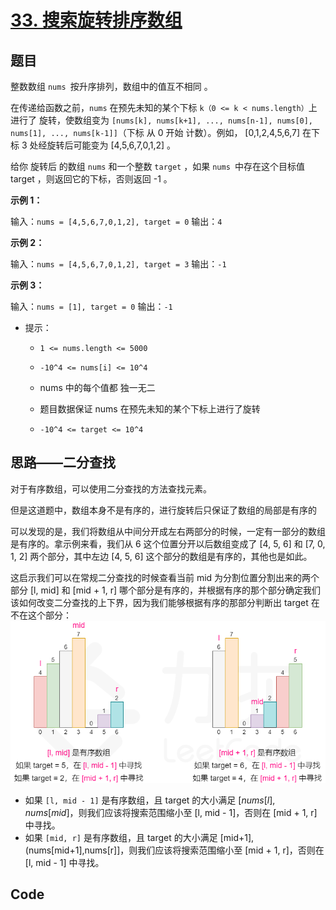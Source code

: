 # [33. 搜索旋转排序数组](https://leetcode-cn.com/problems/search-in-rotated-sorted-array/)

## 题目

整数数组 `nums `按升序排列，数组中的值互不相同 。

在传递给函数之前，`nums` 在预先未知的某个下标 `k（0 <= k < nums.length）`上进行了 旋转，使数组变为 `[nums[k], nums[k+1], ..., nums[n-1], nums[0], nums[1], ..., nums[k-1]]`（下标 从 0 开始 计数）。例如， [0,1,2,4,5,6,7] 在下标 3 处经旋转后可能变为 [4,5,6,7,0,1,2] 。

给你 旋转后 的数组 `nums` 和一个整数 `target` ，如果 `nums `中存在这个目标值 target ，则返回它的下标，否则返回 -1 。

**示例 1：**

输入：`nums = [4,5,6,7,0,1,2], target = 0`
输出：`4`

**示例 2：**

输入：`nums = [4,5,6,7,0,1,2], target = 3`
输出：`-1`

**示例 3：**

输入：`nums = [1], target = 0`
输出：`-1`

- 提示：

  - `1 <= nums.length <= 5000`

  - `-10^4 <= nums[i] <= 10^4`

  - nums 中的每个值都 独一无二

  - 题目数据保证 nums 在预先未知的某个下标上进行了旋转

  - `-10^4 <= target <= 10^4`



## 思路——二分查找

对于有序数组，可以使用二分查找的方法查找元素。

但是这道题中，数组本身不是有序的，进行旋转后只保证了数组的局部是有序的
  

可以发现的是，我们将数组从中间分开成左右两部分的时候，一定有一部分的数组是有序的。拿示例来看，我们从 6 这个位置分开以后数组变成了 [4, 5, 6] 和 [7, 0, 1, 2] 两个部分，其中左边 [4, 5, 6] 这个部分的数组是有序的，其他也是如此。

这启示我们可以在常规二分查找的时候查看当前 mid 为分割位置分割出来的两个部分 [l, mid] 和 [mid + 1, r] 哪个部分是有序的，并根据有序的那个部分确定我们该如何改变二分查找的上下界，因为我们能够根据有序的那部分判断出 target 在不在这个部分：
![](res/2021-11-18-15-39-12.png)
- 如果 `[l, mid - 1]` 是有序数组，且 target 的大小满足 $[nums[l],nums[mid]$，则我们应该将搜索范围缩小至 [l, mid - 1]，否则在 [mid + 1, r] 中寻找。
- 如果 `[mid, r]` 是有序数组，且 target 的大小满足 [mid+1],(nums[mid+1],nums[r]]，则我们应该将搜索范围缩小至 [mid + 1, r]，否则在 [l, mid - 1] 中寻找。

## Code